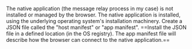 The native application (the message relay process in my case) is not installed or managed by the browser. The native application is installed, using the underlying operating system's installation machinery. Create a JSON file called the "host manifest" or "app manifest". ==Install the JSON file in a defined location (in the OS registry). The app manifest file will describe how the browser can connect to the native application.==